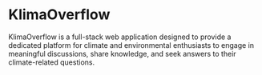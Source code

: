 # KlimaOverflow
KlimaOverflow is a full-stack web application designed to provide a dedicated platform for climate and environmental enthusiasts to engage in meaningful discussions, share knowledge, and seek answers to their climate-related questions.
